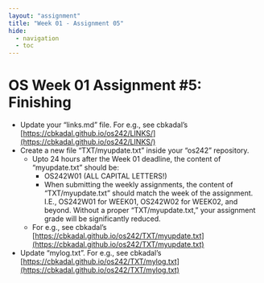 ```yaml
---
layout: "assignment"
title: "Week 01 - Assignment 05"
hide:
  - navigation
  - toc
---
```


# OS Week 01 Assignment #5: Finishing

- Update your “links.md” file. For e.g., see cbkadal’s [https://cbkadal.github.io/os242/LINKS/](https://cbkadal.github.io/os242/LINKS/)
- Create a new file “TXT/myupdate.txt” inside your “os242” repository.
    - Upto 24 hours after the Week 01 deadline, the content of “myupdate.txt” should be:
        - OS242W01 (ALL CAPITAL LETTERS!)
        - When submitting the weekly assignments, the content of “TXT/myupdate.txt” should match 
      the week of the assignment. I.E., OS242W01 for WEEK01, OS242W02 for WEEK02, and beyond. 
      Without a proper “TXT/myupdate.txt,” your assignment grade will be significantly reduced.
    - For e.g., see cbkadal’s [https://cbkadal.github.io/os242/TXT/myupdate.txt](https://cbkadal.github.io/os242/TXT/myupdate.txt)
- Update “mylog.txt”. For e.g., see cbkadal’s [https://cbkadal.github.io/os242/TXT/mylog.txt](https://cbkadal.github.io/os242/TXT/mylog.txt)